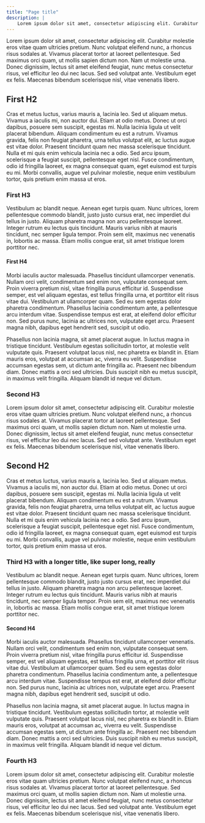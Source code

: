 ```yaml
---
title: "Page title"
description: |
    Lorem ipsum dolor sit amet, consectetur adipiscing elit. Curabitur molestie eros vitae quam ultricies pretium. Nunc volutpat eleifend nunc, a rhoncus risus sodales at.
---
```


Lorem ipsum dolor sit amet, consectetur adipiscing elit. Curabitur molestie eros vitae quam ultricies pretium. Nunc volutpat eleifend nunc, a rhoncus risus sodales at. Vivamus placerat tortor at laoreet pellentesque. Sed maximus orci quam, ut mollis sapien dictum non. Nam ut molestie urna. Donec dignissim, lectus sit amet eleifend feugiat, nunc metus consectetur risus, vel efficitur leo dui nec lacus. Sed sed volutpat ante. Vestibulum eget ex felis. Maecenas bibendum scelerisque nisl, vitae venenatis libero.

## First H2

Cras et metus luctus, varius mauris a, lacinia leo. Sed ut aliquam metus. Vivamus a iaculis mi, non auctor dui. Etiam at odio metus. Donec ut orci dapibus, posuere sem suscipit, egestas mi. Nulla lacinia ligula ut velit placerat bibendum. Aliquam condimentum eu est a rutrum. Vivamus gravida, felis non feugiat pharetra, urna tellus volutpat elit, ac luctus augue est vitae dolor. Praesent tincidunt quam nec massa scelerisque tincidunt. Nulla et mi quis enim vehicula lacinia nec a odio. Sed arcu ipsum, scelerisque a feugiat suscipit, pellentesque eget nisl. Fusce condimentum, odio id fringilla laoreet, ex magna consequat quam, eget euismod est turpis eu mi. Morbi convallis, augue vel pulvinar molestie, neque enim vestibulum tortor, quis pretium enim massa ut eros.

### First H3

Vestibulum ac blandit neque. Aenean eget turpis quam. Nunc ultrices, lorem pellentesque commodo blandit, justo justo cursus erat, nec imperdiet dui tellus in justo. Aliquam pharetra magna non arcu pellentesque laoreet. Integer rutrum eu lectus quis tincidunt. Mauris varius nibh at mauris tincidunt, nec semper ligula tempor. Proin sem elit, maximus nec venenatis in, lobortis ac massa. Etiam mollis congue erat, sit amet tristique lorem porttitor nec.

#### First H4

Morbi iaculis auctor malesuada. Phasellus tincidunt ullamcorper venenatis. Nullam orci velit, condimentum sed enim non, vulputate consequat sem. Proin viverra pretium nisl, vitae fringilla purus efficitur id. Suspendisse semper, est vel aliquam egestas, est tellus fringilla urna, et porttitor elit risus vitae dui. Vestibulum at ullamcorper quam. Sed eu sem egestas dolor pharetra condimentum. Phasellus lacinia condimentum ante, a pellentesque arcu interdum vitae. Suspendisse tempus est erat, at eleifend dolor efficitur non. Sed purus nunc, lacinia ac ultrices non, vulputate eget arcu. Praesent magna nibh, dapibus eget hendrerit sed, suscipit ut odio.

Phasellus non lacinia magna, sit amet placerat augue. In luctus magna in tristique tincidunt. Vestibulum egestas sollicitudin tortor, at molestie velit vulputate quis. Praesent volutpat lacus nisl, nec pharetra ex blandit in. Etiam mauris eros, volutpat at accumsan ac, viverra eu velit. Suspendisse accumsan egestas sem, ut dictum ante fringilla ac. Praesent nec bibendum diam. Donec mattis a orci sed ultricies. Duis suscipit nibh eu metus suscipit, in maximus velit fringilla. Aliquam blandit id neque vel dictum.

### Second H3

Lorem ipsum dolor sit amet, consectetur adipiscing elit. Curabitur molestie eros vitae quam ultricies pretium. Nunc volutpat eleifend nunc, a rhoncus risus sodales at. Vivamus placerat tortor at laoreet pellentesque. Sed maximus orci quam, ut mollis sapien dictum non. Nam ut molestie urna. Donec dignissim, lectus sit amet eleifend feugiat, nunc metus consectetur risus, vel efficitur leo dui nec lacus. Sed sed volutpat ante. Vestibulum eget ex felis. Maecenas bibendum scelerisque nisl, vitae venenatis libero.

## Second H2

Cras et metus luctus, varius mauris a, lacinia leo. Sed ut aliquam metus. Vivamus a iaculis mi, non auctor dui. Etiam at odio metus. Donec ut orci dapibus, posuere sem suscipit, egestas mi. Nulla lacinia ligula ut velit placerat bibendum. Aliquam condimentum eu est a rutrum. Vivamus gravida, felis non feugiat pharetra, urna tellus volutpat elit, ac luctus augue est vitae dolor. Praesent tincidunt quam nec massa scelerisque tincidunt. Nulla et mi quis enim vehicula lacinia nec a odio. Sed arcu ipsum, scelerisque a feugiat suscipit, pellentesque eget nisl. Fusce condimentum, odio id fringilla laoreet, ex magna consequat quam, eget euismod est turpis eu mi. Morbi convallis, augue vel pulvinar molestie, neque enim vestibulum tortor, quis pretium enim massa ut eros.

### Third H3 with a longer title, like super long, really

Vestibulum ac blandit neque. Aenean eget turpis quam. Nunc ultrices, lorem pellentesque commodo blandit, justo justo cursus erat, nec imperdiet dui tellus in justo. Aliquam pharetra magna non arcu pellentesque laoreet. Integer rutrum eu lectus quis tincidunt. Mauris varius nibh at mauris tincidunt, nec semper ligula tempor. Proin sem elit, maximus nec venenatis in, lobortis ac massa. Etiam mollis congue erat, sit amet tristique lorem porttitor nec.

#### Second H4

Morbi iaculis auctor malesuada. Phasellus tincidunt ullamcorper venenatis. Nullam orci velit, condimentum sed enim non, vulputate consequat sem. Proin viverra pretium nisl, vitae fringilla purus efficitur id. Suspendisse semper, est vel aliquam egestas, est tellus fringilla urna, et porttitor elit risus vitae dui. Vestibulum at ullamcorper quam. Sed eu sem egestas dolor pharetra condimentum. Phasellus lacinia condimentum ante, a pellentesque arcu interdum vitae. Suspendisse tempus est erat, at eleifend dolor efficitur non. Sed purus nunc, lacinia ac ultrices non, vulputate eget arcu. Praesent magna nibh, dapibus eget hendrerit sed, suscipit ut odio.

Phasellus non lacinia magna, sit amet placerat augue. In luctus magna in tristique tincidunt. Vestibulum egestas sollicitudin tortor, at molestie velit vulputate quis. Praesent volutpat lacus nisl, nec pharetra ex blandit in. Etiam mauris eros, volutpat at accumsan ac, viverra eu velit. Suspendisse accumsan egestas sem, ut dictum ante fringilla ac. Praesent nec bibendum diam. Donec mattis a orci sed ultricies. Duis suscipit nibh eu metus suscipit, in maximus velit fringilla. Aliquam blandit id neque vel dictum.

### Fourth H3

Lorem ipsum dolor sit amet, consectetur adipiscing elit. Curabitur molestie eros vitae quam ultricies pretium. Nunc volutpat eleifend nunc, a rhoncus risus sodales at. Vivamus placerat tortor at laoreet pellentesque. Sed maximus orci quam, ut mollis sapien dictum non. Nam ut molestie urna. Donec dignissim, lectus sit amet eleifend feugiat, nunc metus consectetur risus, vel efficitur leo dui nec lacus. Sed sed volutpat ante. Vestibulum eget ex felis. Maecenas bibendum scelerisque nisl, vitae venenatis libero.
